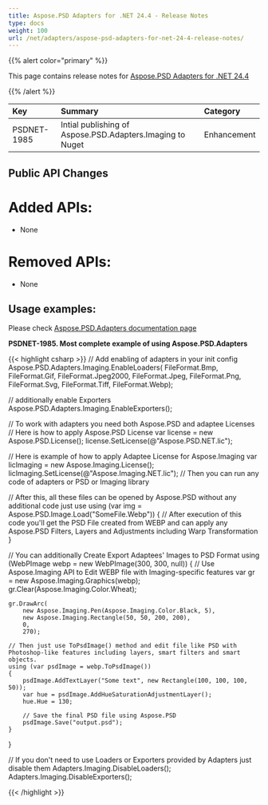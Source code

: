 ```yaml
---
title: Aspose.PSD Adapters for .NET 24.4 - Release Notes
type: docs
weight: 100
url: /net/adapters/aspose-psd-adapters-for-net-24-4-release-notes/
---
```


{{% alert color="primary" %}}

This page contains release notes for [Aspose.PSD Adapters for .NET 24.4](https://www.nuget.org/packages/Aspose.PSD.Adapters.Imaging/)

{{% /alert %}}

| **Key**     | **Summary**                                                          | **Category** |
|:------------|:---------------------------------------------------------------------|:------------|
| PSDNET-1985 | Intial publishing of Aspose.PSD.Adapters.Imaging to Nuget            | Enhancement |


## **Public API Changes**
# **Added APIs:**
- None

# **Removed APIs:**
- None

## **Usage examples:**

Please check [Aspose.PSD.Adapters documentation page](/psd/net/adapters)

**PSDNET-1985. Most complete example of using Aspose.PSD.Adapters**

{{< highlight csharp >}}
// Add enabling of adapters in your init config 
Aspose.PSD.Adapters.Imaging.EnableLoaders(
   FileFormat.Bmp,
   FileFormat.Gif,
   FileFormat.Jpeg2000,
   FileFormat.Jpeg,
   FileFormat.Png,
   FileFormat.Svg,
   FileFormat.Tiff,
   FileFormat.Webp);
            
// additionally enable Exporters
Aspose.PSD.Adapters.Imaging.EnableExporters();

// To work with adapters you need both Aspose.PSD and adaptee Licenses
// Here is how to apply Aspose.PSD License
var license = new Aspose.PSD.License();
license.SetLicense(@"Aspose.PSD.NET.lic");

// Here is example of how to apply Adaptee License for Aspose.Imaging
var licImaging = new Aspose.Imaging.License();
licImaging.SetLicense(@"Aspose.Imaging.NET.lic");
// Then you can run any code of adapters or PSD or Imaging library

// After this, all these files can be opened by Aspose.PSD without any additional code just use
using (var img = Aspose.PSD.Image.Load("SomeFile.Webp")) 
{
    // After execution of this code you'll get the PSD File created from WEBP and can apply any Aspose.PSD Filters, Layers and Adjustments including Warp Transformation
}

// You can additionally Create Export Adaptees' Images to PSD Format
using (WebPImage webp = new WebPImage(300, 300, null))
{
    // Use Aspose.Imaging API to Edit WEBP file with Imaging-specific features
    var gr = new Aspose.Imaging.Graphics(webp);             
    gr.Clear(Aspose.Imaging.Color.Wheat);

    gr.DrawArc(
        new Aspose.Imaging.Pen(Aspose.Imaging.Color.Black, 5),
        new Aspose.Imaging.Rectangle(50, 50, 200, 200), 
        0, 
        270);

    // Then just use ToPsdImage() method and edit file like PSD with Photoshop-like features including layers, smart filters and smart objects.
    using (var psdImage = webp.ToPsdImage())
    {                   
        psdImage.AddTextLayer("Some text", new Rectangle(100, 100, 100, 50));
        var hue = psdImage.AddHueSaturationAdjustmentLayer();
        hue.Hue = 130;

        // Save the final PSD file using Aspose.PSD
        psdImage.Save("output.psd");
    }
}

// If you don't need to use Loaders or Exporters provided by Adapters just disable them
Adapters.Imaging.DisableLoaders();
Adapters.Imaging.DisableExporters();		
		
{{< /highlight >}}